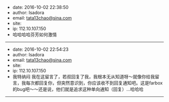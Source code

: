 - date: 2016-10-02 22:38:50
- author: Isadora
- email: tata13chao@sina.com
- site: 
- ip: 112.10.107.150
- 哈哈哈哈芬芳如何激情
- - - - - - - - - - - - - - - -
- date: 2016-10-02 22:54:23
- author: Isadora
- email: tata13chao@sina.com
- site: 
- ip: 112.10.107.150
- 我特纳闷 我在这留言了，若叔回复了我，我根本无从知道呀～就像你给我留言，我每次都回复你，但突然意识到，你应该收不到回复通知吧。这是farbox的bug吧～～还是说，他们就是追求这种单向通知（回复）…哈哈哈
- - - - - - - - - - - - - - - -
